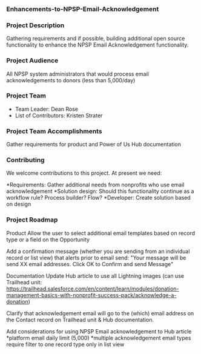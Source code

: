 ### Enhancements-to-NPSP-Email-Acknowledgement

### Project Description
Gathering requirements and if possible, building additional open source functionality to enhance the NPSP Email Acknowledgement functionality.

### Project Audience
All NPSP system administrators that would process email acknowledgements to donors (less than 5,000/day)

### Project Team

* Team Leader: Dean Rose
* List of Contributors: Kristen Strater

### Project Team Accomplishments
Gather requirements for product and Power of Us Hub documentation

### Contributing
We welcome contributions to this project. At present we need:

*Requirements: Gather additional needs from nonprofits who use email acknowledgement
*Solution design: Should this functionality continue as a workflow rule? Process builder? Flow?
*Developer: Create solution based on design

### Project Roadmap

Product
Allow the user to select additional email templates based on record type or a field on the Opportunity

Add a confirmation message (whether you are sending from an individual record or list view) that alerts prior to email send: "Your message will be send XX email addresses. Click OK to Confirm and send Message"

Documentation
Update Hub article to use all Lightning images (can use Trailhead unit: https://trailhead.salesforce.com/en/content/learn/modules/donation-management-basics-with-nonprofit-success-pack/acknowledge-a-donation)

Clarify that acknowledgement email will go to the (which) email address on the Contact record on Trailhead unit & Hub documentation.

Add considerations for using NPSP Email acknowledgement to Hub article
*platform email daily limit (5,000)
*multiple acknowledgement email types require filter to one record type only in list view
